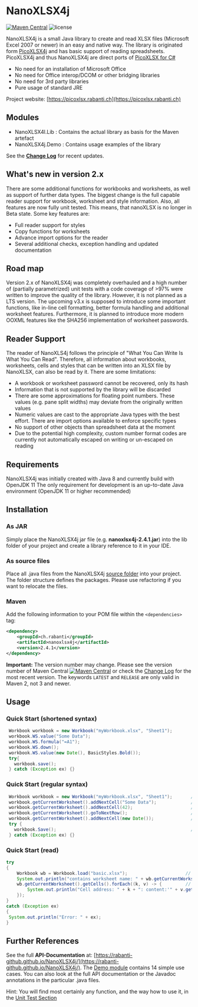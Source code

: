 # NanoXLSX4j

[![Maven Central](https://maven-badges.herokuapp.com/maven-central/ch.rabanti/nanoxlsx4j/badge.svg)](https://maven-badges.herokuapp.com/maven-central/ch.rabanti/nanoxlsx4j) ![license](https://img.shields.io/github/license/rabanti-github/picoXlsx4j.svg)

NanoXLSX4j is a small Java library to create and read XLSX files (Microsoft Excel 2007 or newer) in an easy and native way. The library is originated form [PicoXLSX4j](https://github.com/rabanti-github/PicoXLSX4j) and has basic support of reading spreadsheets. PicoXLSX4j and thus NanoXLSX4j are direct ports of [PicoXLSX for C#](https://github.com/rabanti-github/PicoXLSX)

* No need for an installation of Microsoft Office
* No need for Office interop/DCOM or other bridging libraries
* No need for 3rd party libraries
* Pure usage of standard JRE

Project website: [https://picoxlsx.rabanti.ch](https://picoxlsx.rabanti.ch)

## Modules

* NanoXLSX4l.Lib : Contains the actual library as basis for the Maven artefact
* NanoXLSX4j.Demo : Contains usage examples of the library

See the **[Change Log](https://github.com/rabanti-github/NanoXLSX4j/blob/master/Changelog.md)** for recent updates.

## What's new in version 2.x

There are some additional functions for workbooks and worksheets, as well as support of further data types.
The biggest change is the full capable reader support for workbook, worksheet and style information. Also, all features are now fully unit tested. This means, that nanoXLSX is no longer in Beta state. Some key features are:

* Full reader support for styles
* Copy functions for worksheets
* Advance import options for the reader
* Several additional checks, exception handling and updated documentation

## Road map
Version 2.x of NanoXLSX4j was completely overhauled and a high number of (partially parametrized) unit tests with a code coverage of >97% were written to improve the quality of the library.
However, it is not planned as a LTS version. The upcoming v3.x is supposed to introduce some important functions, like in-line cell formatting, better formula handling and additional worksheet features.
Furthermore, it is planned to introduce more modern OOXML features like the SHA256 implementation of worksheet passwords.

## Reader Support

The reader of NanoXLS4j follows the principle of "What You Can Write Is What You Can Read". Therefore, all information about workbooks, worksheets, cells and styles that can be written into an XLSX file by NanoXLSX, can also be read by it.
There are some limitations:

* A workbook or worksheet password cannot be recovered, only its hash
* Information that is not supported by the library will be discarded
* There are some approximations for floating point numbers. These values (e.g. pane split widths) may deviate from the originally written values
* Numeric values are cast to the appropriate Java types with the best effort. There are import options available to enforce specific types
* No support of other objects than spreadsheet data at the moment
* Due to the potential high complexity, custom number format codes are currently not automatically escaped on writing or un-escaped on reading

## Requirements

NanoXLSX4j was initially created with Java 8 and currently build with OpenJDK 11
The only requirement for development is an up-to-date Java environment (OpenJDK 11 or higher recommended)

## Installation

### As JAR

Simply place the NanoXLSX4j jar file (e.g. **nanoxlsx4j-2.4.1.jar**) into the lib folder of your project and create a library reference to it in your IDE.

### As source files

Place all .java files from the NanoXLSX4j [source folder](https://github.com/rabanti-github/NanoXLSX4j/tree/master/NanoXLSX4j.Lib/src/main/java/ch/rabanti/nanoxlsx4j) into your project. The folder structure defines the packages. Please use refactoring if you want to relocate the files.

### Maven

Add the following information to your POM file within the ```<dependencies>``` tag:

```xml
<dependency>
    <groupId>ch.rabanti</groupId>
    <artifactId>nanoxlsx4j</artifactId>
    <version>2.4.1</version>
</dependency>
```

**Important:** The version number may change.
Please see the version number of Maven Central [![Maven Central](https://maven-badges.herokuapp.com/maven-central/ch.rabanti/nanoxlsx4j/badge.svg)](https://maven-badges.herokuapp.com/maven-central/ch.rabanti/nanoxlsx4j)
 or check the [Change Log](https://github.com/rabanti-github/NanoXLSX4j/blob/master/Changelog.md) for the most recent version. The keywords ```LATEST```  and ```RELEASE``` are only valid in Maven 2, not 3 and newer.

## Usage

### Quick Start (shortened syntax)

```java
 Workbook workbook = new Workbook("myWorkbook.xlsx", "Sheet1");         // Create new workbook with a worksheet called Sheet1
 workbook.WS.value("Some Data");                                        // Add cell A1
 workbook.WS.formula("=A1");                                            // Add formula to cell B1
 workbook.WS.down();                                                    // Go to row 2
 workbook.WS.value(new Date(), BasicStyles.Bold());                     // Add formatted value to cell A2
 try{
   workbook.save();                                                     // Save the workbook as myWorkbook.xlsx
 } catch (Exception ex) {}
```

### Quick Start (regular syntax)

```java
 Workbook workbook = new Workbook("myWorkbook.xlsx", "Sheet1");       // Create new workbook with a worksheet called Sheet1
 workbook.getCurrentWorksheet().addNextCell("Some Data");             // Add cell A1
 workbook.getCurrentWorksheet().addNextCell(42);                      // Add cell B1
 workbook.getCurrentWorksheet().goToNextRow();                        // Go to row 2
 workbook.getCurrentWorksheet().addNextCell(new Date());              // Add cell A2
 try {
   workbook.Save();                                                   // Save the workbook as myWorkbook.xlsx
 } catch (Exception ex) {}
```

### Quick Start (read)

```java
try
{
    Workbook wb = Workbook.load("basic.xlsx");                      // Read the workbook
    System.out.println("contains worksheet name: " + wb.getCurrentWorksheet().getSheetName());
    wb.getCurrentWorksheet().getCells().forEach((k, v) -> {         // Iterate through data
        System.out.println("Cell address: " + k + ": content:'" + v.getValue() + "'");
    });
}
catch (Exception ex)
{
 System.out.println("Error: " + ex);
}
```

## Further References

See the full <b>API-Documentation</b> at: [https://rabanti-github.github.io/NanoXLSX4j/](https://rabanti-github.github.io/NanoXLSX4j/).
The [Demo module](https://github.com/rabanti-github/NanoXLSX4j/tree/master/NanoXLSX4j.Demo) contains 14 simple use cases. You can also look at the full API documentation or the Javadoc annotations in the particular .java files.

Hint: You will find most certainly any function, and the way how to use it, in the [Unit Test Section](https://github.com/rabanti-github/NanoXLSX4j/tree/master/NanoXLSX4j.Lib/src/test/java/ch/rabanti/nanoxlsx4j)

